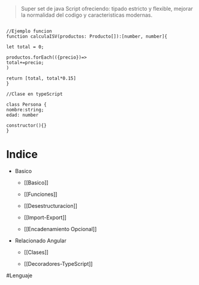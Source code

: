 > Super set de java Script ofreciendo: tipado estricto y flexible, mejorar la normalidad del codigo y caracteristicas modernas.

```tsx

//Ejemplo funcion
function calculaISV(productos: Producto[]):[number, number]{

let total = 0;

productos.forEach(({precio})=>
total+=precio;
)

return [total, total*0.15]
}
```
```tsx
//Clase en typeScript

class Persona {
nombre:string;
edad: number

constructor(){}
}
```

# Indice

- Basico
	- [[Basico]]
	
	- [[Funciones]]
	
	- [[Desestructuracion]]
	
	- [[Import-Export]]
	
	- [[Encadenamiento Opcional]]
	
- Relacionado Angular
	- [[Clases]]
	
	- [[Decoradores-TypeScript]]
	



#Lenguaje